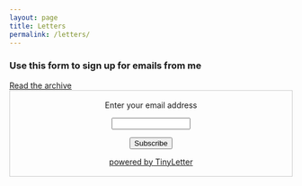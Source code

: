 ```yaml
---
layout: page
title: Letters
permalink: /letters/
---
```

<h3>Use this form to sign up for emails from me</h3>
<a href="https://tinyletter.com/kmartinix">Read the archive</a>
<form style="border:1px solid #ccc;padding:3px;text-align:center;" action="https://tinyletter.com/kmartinix" method="post" target="popupwindow" onsubmit="window.open('https://tinyletter.com/kmartinix', 'popupwindow', 'scrollbars=yes,width=800,height=600');return true"><p><label for="tlemail">Enter your email address</label></p><p><input type="text" style="width:140px" name="email" id="tlemail" /></p><input type="hidden" value="1" name="embed"/><input type="submit" value="Subscribe" /><p><a href="https://tinyletter.com" target="_blank">powered by TinyLetter</a></p></form>
